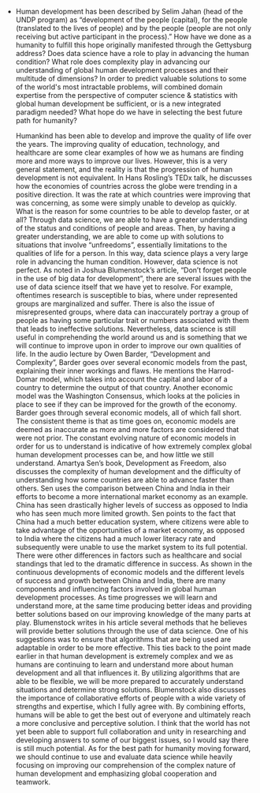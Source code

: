 - Human development has been described by Selim Jahan (head of the UNDP program) as “development of the people (capital), for the people (translated to the lives of people) and by the people (people are not only receiving but active participant in the process).” How have we done as a humanity to fulfill this hope originally manifested through the Gettysburg address? Does data science have a role to play in advancing the human condition? What role does complexity play in advancing our understanding of global human development processes and their multitude of dimensions? In order to predict valuable solutions to some of the world's most intractable problems, will combined domain expertise from the perspective of computer science & statistics with global human development be sufficient, or is a new integrated paradigm needed? What hope do we have in selecting the best future path for humanity?

  Humankind has been able to develop and improve the quality of life over the years. The improving quality of education, technology, and healthcare are some clear examples of how we as humans are finding more and more ways to improve our lives. However, this is a very general statement, and the reality is that the progression of human development is not equivalent. In Hans Rosling’s TEDx talk, he discusses how the economies of countries across the globe were trending in a positive direction. It was the rate at which countries were improving that was concerning, as some were simply unable to develop as quickly. What is the reason for some countries to be able to develop faster, or at all?
  Through data science, we are able to have a greater understanding of the status and conditions of people and areas. Then, by having a greater understanding, we are able to come up with solutions to situations that involve “unfreedoms”, essentially limitations to the qualities of life for a person. In this way, data science plays a very large role in advancing the human condition. However, data science is not perfect. As noted in Joshua Blumenstock’s article, “Don’t forget people in the use of big data for development”, there are several issues with the use of data science itself that we have yet to resolve. For example, oftentimes research is susceptible to bias, where under represented groups are marginalized and suffer. There is also the issue of misrepresented groups, where data can inaccurately portray a group of people as having some particular trait or numbers associated with them that leads to ineffective solutions. Nevertheless, data science is still useful in comprehending the world around us and is something that we will continue to improve upon in order to improve our own qualities of life.
	In the audio lecture by Owen Barder, “Development and Complexity”, Barder goes over several economic models from the past, explaining their inner workings and flaws. He mentions the Harrod-Domar model, which takes into account the capital and labor of a country to determine the output of that country. Another economic model was the Washington Consensus, which looks at the policies in place to see if they can be improved for the growth of the economy. Barder goes through several economic models, all of which fall short. The consistent theme is that as time goes on, economic models are deemed as inaccurate as more and more factors are considered that were not prior. The constant evolving nature of economic models in order for us to understand is indicative of how extremely complex global human development processes can be, and how little we still understand. Amartya Sen’s book, Development as Freedom, also discusses the complexity of human development and the difficulty of understanding how some countries are able to advance faster than others. Sen uses the comparison between China and India in their efforts to become a more international market economy as an example. China has seen drastically higher levels of success as opposed to India who has seen much more limited growth. Sen points to the fact that China had a much better education system, where citizens were able to take advantage of the opportunities of a market economy, as opposed to India where the citizens had a much lower literacy rate and subsequently were unable to use the market system to its full potential. There were other differences in factors such as healthcare and social standings that led to the dramatic difference in success. As shown in the continuous developments of economic models and the different levels of success and growth between China and India, there are many components and influencing factors involved in global human development processes. As time progresses we will learn and understand more, at the same time producing better ideas and providing better solutions based on our improving knowledge of the many parts at play.
	Blumenstock writes in his article several methods that he believes will provide better solutions through the use of data science. One of his suggestions was to ensure that algorithms that are being used are adaptable in order to be more effective. This ties back to the point made earlier in that human development is extremely complex and we as humans are continuing to learn and understand more about human development and all that influences it. By utilizing algorithms that are able to be flexible, we will be more prepared to accurately understand situations and determine strong solutions. Blumenstock also discusses the importance of collaborative efforts of people with a wide variety of strengths and expertise, which I fully agree with. By combining efforts, humans will be able to get the best out of everyone and ultimately reach a more conclusive and perceptive solution. I think that the world has not yet been able to support full collaboration and unity in researching and developing answers to some of our biggest issues, so I would say there is still much potential. As for the best path for humanity moving forward, we should continue to use and evaluate data science while heavily focusing on improving our comprehension of the complex nature of human development and emphasizing global cooperation and teamwork.
